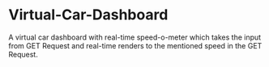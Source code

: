 # Virtual-Car-Dashboard
A virtual car dashboard with real-time speed-o-meter which takes the input from GET Request and real-time renders to the mentioned speed in the GET Request.
